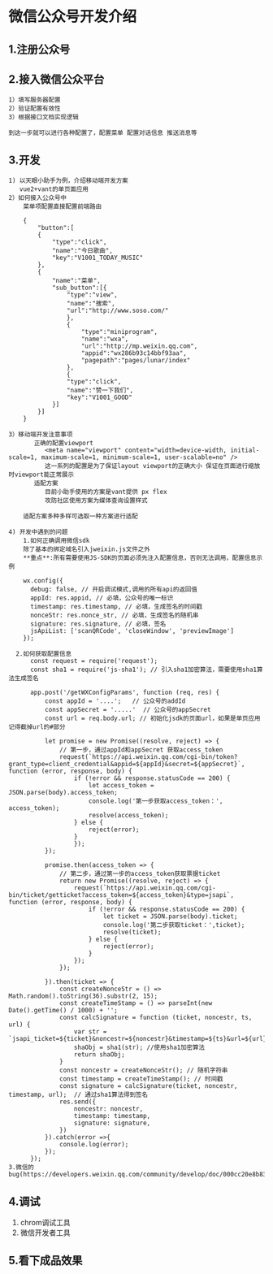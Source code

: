 # 微信公众号开发介绍
## 1.注册公众号

## 2.接入微信公众平台
	1）填写服务器配置
	2）验证配置有效性
	3）根据接口文档实现逻辑

    到这一步就可以进行各种配置了，配置菜单 配置对话信息 推送消息等

## 3.开发
	1) 以天眼小助手为例，介绍移动端开发方案
	   vue2+vant的单页面应用
	2）如何接入公众号中
        菜单项配置直接配置前端路由
	
        {
            "button":[
            {	
                "type":"click",
                "name":"今日歌曲",
                "key":"V1001_TODAY_MUSIC"
            },
            {
                "name":"菜单",
                "sub_button":[{	
                    "type":"view",
                    "name":"搜索",
                    "url":"http://www.soso.com/"
                    },
                    {
                        "type":"miniprogram",
                        "name":"wxa",
                        "url":"http://mp.weixin.qq.com",
                        "appid":"wx286b93c14bbf93aa",
                        "pagepath":"pages/lunar/index"
                    },
                    {
                    "type":"click",
                    "name":"赞一下我们",
                    "key":"V1001_GOOD"
                }]
            }]
        }

	3）移动端开发注意事项
           正确的配置viewport
              <meta name="viewport" content="width=device-width, initial-scale=1, maximum-scale=1, minimum-scale=1, user-scalable=no" />
              这一系列的配置是为了保证layout viewport的正确大小 保证在页面进行缩放时viewport能正常展示
           适配方案
              目前小助手使用的方案是vant提供 px flex
              攻防社区使用方案为媒体查询设置样式

        适配方案多种多样可选取一种方案进行适配
		
	4) 开发中遇到的问题
	    1.如何正确调用微信sdk
        除了基本的绑定域名引入jweixin.js文件之外
        **重点**:所有需要使用JS-SDK的页面必须先注入配置信息，否则无法调用，配置信息示例

        wx.config({
          debug: false, // 开启调试模式,调用的所有api的返回值
          appId: res.appid, // 必填，公众号的唯一标识
          timestamp: res.timestamp, // 必填，生成签名的时间戳
          nonceStr: res.nonce_str, // 必填，生成签名的随机串
          signature: res.signature, // 必填，签名
          jsApiList: ['scanQRCode', 'closeWindow', 'previewImage']
        });
	    
      2.如何获取配置信息
          const request = require('request');
          const sha1 = require('js-sha1'); // 引入sha1加密算法，需要使用sha1算法生成签名

          app.post('/getWXConfigParams', function (req, res) {
              const appId = '....';   // 公众号的addId   
              const appSecret = '.....'  // 公众号的appSecret
              const url = req.body.url; // 初始化jsdk的页面url，如果是单页应用记得截掉url的#部分

              let promise = new Promise((resolve, reject) => {
                  // 第一步，通过appId和appSecret 获取access_token
                  request(`https://api.weixin.qq.com/cgi-bin/token?grant_type=client_credential&appid=${appId}&secret=${appSecret}`, function (error, response, body) {
                      if (!error && response.statusCode == 200) { 
                          let access_token = JSON.parse(body).access_token;
                          console.log('第一步获取access_token：', access_token);
                          resolve(access_token);
                      } else {
                          reject(error);
                      }
                      });
              });
                    
              promise.then(access_token => {
                  // 第二步，通过第一步的access_token获取票据ticket
                  return new Promise((resolve, reject) => {
                      request(`https://api.weixin.qq.com/cgi-bin/ticket/getticket?access_token=${access_token}&type=jsapi`, function (error, response, body) {
                          if (!error && response.statusCode == 200) { 
                              let ticket = JSON.parse(body).ticket;
                              console.log('第二步获取ticket：',ticket);
                              resolve(ticket);
                          } else {
                              reject(error);
                          }
                      });
                  });
                            
              }).then(ticket => {
                  const createNonceStr = () => Math.random().toString(36).substr(2, 15);
                  const createTimeStamp = () => parseInt(new Date().getTime() / 1000) + '';
                  const calcSignature = function (ticket, noncestr, ts, url) {
                      var str = `jsapi_ticket=${ticket}&noncestr=${noncestr}&timestamp=${ts}&url=${url}`;
                      shaObj = sha1(str); //使用sha1加密算法
                      return shaObj;
                  }
                  const noncestr = createNonceStr(); // 随机字符串
                  const timestamp = createTimeStamp(); // 时间戳
                  const signature = calcSignature(ticket, noncestr, timestamp, url);  // 通过sha1算法得到签名
                  res.send({
                      noncestr: noncestr,
                      timestamp: timestamp,
                      signature: signature,
                  })
              }).catch(error =>{
                  console.log(error);
              });
          });
    3.微信的bug(https://developers.weixin.qq.com/community/develop/doc/000cc20e8b835841fce87436e56c00)
## 4.调试
  1) chrom调试工具
  2) 微信开发者工具

## 5.看下成品效果

